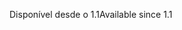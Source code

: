 <span data-ttu-id="33aa7-101">Disponível desde o 1.1</span><span class="sxs-lookup"><span data-stu-id="33aa7-101">Available since 1.1</span></span>